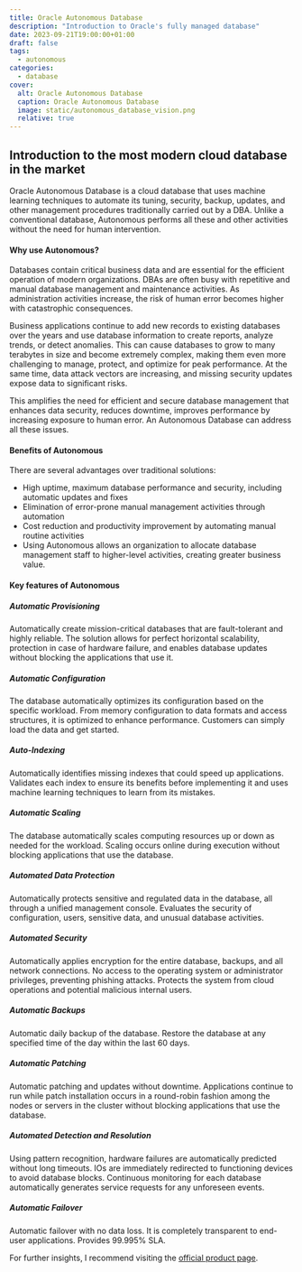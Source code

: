 ```yaml
---
title: Oracle Autonomous Database
description: "Introduction to Oracle's fully managed database"
date: 2023-09-21T19:00:00+01:00
draft: false
tags:
  - autonomous
categories:
  - database
cover:
  alt: Oracle Autonomous Database
  caption: Oracle Autonomous Database
  image: static/autonomous_database_vision.png
  relative: true
---
```


## Introduction to the most modern cloud database in the market

Oracle Autonomous Database is a cloud database that uses machine learning techniques to automate its tuning, security, backup, updates, and other management procedures traditionally carried out by a DBA. Unlike a conventional database, Autonomous performs all these and other activities without the need for human intervention.

#### Why use Autonomous?

Databases contain critical business data and are essential for the efficient operation of modern organizations. DBAs are often busy with repetitive and manual database management and maintenance activities. As administration activities increase, the risk of human error becomes higher with catastrophic consequences.

Business applications continue to add new records to existing databases over the years and use database information to create reports, analyze trends, or detect anomalies. This can cause databases to grow to many terabytes in size and become extremely complex, making them even more challenging to manage, protect, and optimize for peak performance. At the same time, data attack vectors are increasing, and missing security updates expose data to significant risks.

This amplifies the need for efficient and secure database management that enhances data security, reduces downtime, improves performance by increasing exposure to human error. An Autonomous Database can address all these issues.

#### Benefits of Autonomous

There are several advantages over traditional solutions:

- High uptime, maximum database performance and security, including automatic updates and fixes
- Elimination of error-prone manual management activities through automation
- Cost reduction and productivity improvement by automating manual routine activities
- Using Autonomous allows an organization to allocate database management staff to higher-level activities, creating greater business value.

#### Key features of Autonomous

##### Automatic Provisioning

Automatically create mission-critical databases that are fault-tolerant and highly reliable. The solution allows for perfect horizontal scalability, protection in case of hardware failure, and enables database updates without blocking the applications that use it.

##### Automatic Configuration

The database automatically optimizes its configuration based on the specific workload. From memory configuration to data formats and access structures, it is optimized to enhance performance. Customers can simply load the data and get started.

##### Auto-Indexing

Automatically identifies missing indexes that could speed up applications. Validates each index to ensure its benefits before implementing it and uses machine learning techniques to learn from its mistakes.

##### Automatic Scaling

The database automatically scales computing resources up or down as needed for the workload. Scaling occurs online during execution without blocking applications that use the database.

##### Automated Data Protection

Automatically protects sensitive and regulated data in the database, all through a unified management console. Evaluates the security of configuration, users, sensitive data, and unusual database activities.

##### Automated Security

Automatically applies encryption for the entire database, backups, and all network connections. No access to the operating system or administrator privileges, preventing phishing attacks. Protects the system from cloud operations and potential malicious internal users.

##### Automatic Backups

Automatic daily backup of the database. Restore the database at any specified time of the day within the last 60 days.

##### Automatic Patching

Automatic patching and updates without downtime. Applications continue to run while patch installation occurs in a round-robin fashion among the nodes or servers in the cluster without blocking applications that use the database.

##### Automated Detection and Resolution

Using pattern recognition, hardware failures are automatically predicted without long timeouts. IOs are immediately redirected to functioning devices to avoid database blocks. Continuous monitoring for each database automatically generates service requests for any unforeseen events.

##### Automatic Failover

Automatic failover with no data loss. It is completely transparent to end-user applications. Provides 99.995% SLA.

For further insights, I recommend visiting the [official product page](https://www.oracle.com/autonomous-database/).
